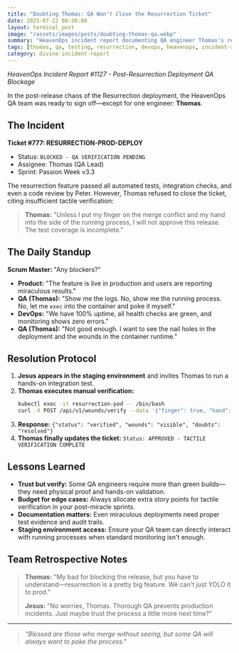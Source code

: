 ```yaml
---
title: "Doubting Thomas: QA Won't Close the Resurrection Ticket"
date: 2025-07-22 08:30:00
layout: terminal_post
image: "/assets/images/posts/doubting-thomas-qa.webp"
summary: "HeavenOps incident report documenting QA engineer Thomas's refusal to approve resurrection deployment without tactile verification protocols."
tags: [thomas, qa, testing, resurrection, devops, heavenops, incident-report, verification]
category: divine-incident-report
---
```


*HeavenOps Incident Report #1127 - Post-Resurrection Deployment QA Blockage*

In the post-release chaos of the Resurrection deployment, the HeavenOps QA team was ready to sign off—except for one engineer: **Thomas**.

## The Incident

**Ticket #777: RESURRECTION-PROD-DEPLOY**
- Status: `BLOCKED - QA VERIFICATION PENDING`
- Assignee: Thomas (QA Lead)
- Sprint: Passion Week v3.3

The resurrection feature passed all automated tests, integration checks, and even a code review by Peter. However, Thomas refused to close the ticket, citing insufficient tactile verification:

> **Thomas:** "Unless I put my finger on the merge conflict and my hand into the side of the running process, I will not approve this release. The test coverage is incomplete."

## The Daily Standup

**Scrum Master:** "Any blockers?"

- **Product:** "The feature is live in production and users are reporting miraculous results."
- **QA (Thomas):** "Show me the logs. No, show me the running process. No, let me `exec` into the container and poke it myself."
- **DevOps:** "We have 100% uptime, all health checks are green, and monitoring shows zero errors."
- **QA (Thomas):** "Not good enough. I want to see the nail holes in the deployment and the wounds in the container runtime."

## Resolution Protocol

1. **Jesus appears in the staging environment** and invites Thomas to run a hands-on integration test.
2. **Thomas executes manual verification:**
   ```bash
   kubectl exec -it resurrection-pod -- /bin/bash
   curl -X POST /api/v1/wounds/verify --data '{"finger": true, "hand": true}'
   ```
3. **Response:** `{"status": "verified", "wounds": "visible", "doubts": "resolved"}`
4. **Thomas finally updates the ticket:** `Status: APPROVED - TACTILE VERIFICATION COMPLETE`

## Lessons Learned

- **Trust but verify:** Some QA engineers require more than green builds—they need physical proof and hands-on validation.
- **Budget for edge cases:** Always allocate extra story points for tactile verification in your post-miracle sprints.
- **Documentation matters:** Even miraculous deployments need proper test evidence and audit trails.
- **Staging environment access:** Ensure your QA team can directly interact with running processes when standard monitoring isn't enough.

## Team Retrospective Notes

> **Thomas:** "My bad for blocking the release, but you have to understand—resurrection is a pretty big feature. We can't just YOLO it to prod."
> 
> **Jesus:** "No worries, Thomas. Thorough QA prevents production incidents. Just maybe trust the process a little more next time?"

---

> _"Blessed are those who merge without seeing, but some QA will always want to poke the process."_

